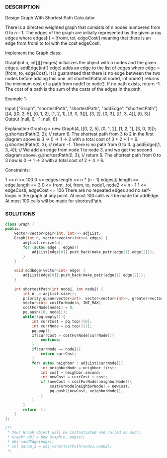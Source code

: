 ### DESCRIPTION

Design Graph With Shortest Path Calculator

There is a directed weighted graph that consists of n nodes numbered from 0 to n - 1. The edges of the graph are initially represented by the given array edges where edges[i] = [fromi, toi, edgeCosti] meaning that there is an edge from fromi to toi with the cost edgeCosti.

Implement the Graph class:

Graph(int n, int[][] edges) initializes the object with n nodes and the given edges.
addEdge(int[] edge) adds an edge to the list of edges where edge = [from, to, edgeCost]. It is guaranteed that there is no edge between the two nodes before adding this one.
int shortestPath(int node1, int node2) returns the minimum cost of a path from node1 to node2. If no path exists, return -1. The cost of a path is the sum of the costs of the edges in the path.
 

Example 1:


Input
["Graph", "shortestPath", "shortestPath", "addEdge", "shortestPath"]
[[4, [[0, 2, 5], [0, 1, 2], [1, 2, 1], [3, 0, 3]]], [3, 2], [0, 3], [[1, 3, 4]], [0, 3]]
Output
[null, 6, -1, null, 6]

Explanation
Graph g = new Graph(4, [[0, 2, 5], [0, 1, 2], [1, 2, 1], [3, 0, 3]]);
g.shortestPath(3, 2); // return 6. The shortest path from 3 to 2 in the first diagram above is 3 -> 0 -> 1 -> 2 with a total cost of 3 + 2 + 1 = 6.
g.shortestPath(0, 3); // return -1. There is no path from 0 to 3.
g.addEdge([1, 3, 4]); // We add an edge from node 1 to node 3, and we get the second diagram above.
g.shortestPath(0, 3); // return 6. The shortest path from 0 to 3 now is 0 -> 1 -> 3 with a total cost of 2 + 4 = 6.
 

Constraints:

1 <= n <= 100
0 <= edges.length <= n * (n - 1)
edges[i].length == edge.length == 3
0 <= fromi, toi, from, to, node1, node2 <= n - 1
1 <= edgeCosti, edgeCost <= 106
There are no repeated edges and no self-loops in the graph at any point.
At most 100 calls will be made for addEdge.
At most 100 calls will be made for shortestPath.

### SOLUTIONS

```c++
class Graph {
public:
    vector<vector<pair<int, int>>> adjList;
    Graph(int n, vector<vector<int>>& edges) {
        adjList.resize(n);
        for (auto& edge : edges){
            adjList[edge[0]].push_back(make_pair(edge[1],edge[2]));
        }
    }
    
    void addEdge(vector<int> edge) {
        adjList[edge[0]].push_back(make_pair(edge[1],edge[2]));
    }
    
    int shortestPath(int node1, int node2) {
        int n  = adjList.size();
        priority_queue<vector<int>, vector<vector<int>>, greater<vector<int>>> pq;
        vector<int> costForNode(n, INT_MAX);
        costForNode[node1] = 0;
        pq.push({0, node1});
        while(!pq.empty()){
            int currCost = pq.top()[0];
            int currNode = pq.top()[1];
            pq.pop();
            if(currCost > costForNode[currNode]){
                continue;
            }
            if(currNode == node2){
                return currCost;
            }
            for( auto& neighbor : adjList[currNode]){
                int neighborNode = neighbor.first;
                int cost = neighbor.second;
                int newCost = currCost + cost;
                if (newCost < costForNode[neighborNode]){
                    costForNode[neighborNode] = newCost;
                    pq.push({newCost, neighborNode});
                }
            }
        }
        return -1;
    }
};

/**
 * Your Graph object will be instantiated and called as such:
 * Graph* obj = new Graph(n, edges);
 * obj->addEdge(edge);
 * int param_2 = obj->shortestPath(node1,node2);
 */
```
